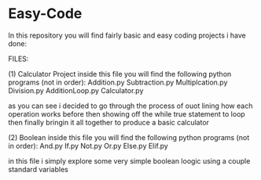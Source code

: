 # Easy-Code
In this repository you will find fairly basic and easy coding projects i have done:

FILES:

(1) Calculator Project
inside this file you will find the following python programs (not in order):
Addition.py
Subtraction.py
Multiplcation.py
Division.py
AdditionLoop.py
Calculator.py

as you can see i decided to go through the process of ouot lining how each operation works before then showing off the while true statement to loop
then finally bringin it all together to produce a basic calculator

(2) Boolean
inside this file you will find the following python programs (not in order):
And.py
If.py
Not.py
Or.py
Else.py
Elif.py 

in this file i simply explore some very simple boolean loogic using a couple standard variables 
